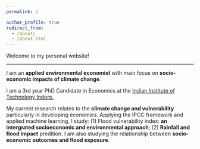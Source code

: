 ```yaml
---
permalink: /

author_profile: true
redirect_from: 
  - /about/
  - /about.html
---
```


Welcome to my personal website!

---

I am an **applied environmental economist** with main focus on **socio-economic impacts of climate change**.

I am a 3rd year PhD Candidate in Economics at the [Indian Institute of Technology Indore.](https://www.iiti.ac.in/)

My current research relates to the **climate change and vulnerability** particularly in developing economies. Applying the IPCC framework and applied machine learning, I study: (1) Flood vulnerability index: **an intergrated socioeconomic and environmental approach**; (2) **Rainfall and flood impact** predition. I am also studying the relationship between **socio-economic outcomes and flood exposure**.




